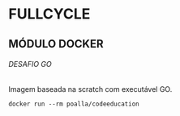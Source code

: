 # FULLCYCLE
## MÓDULO DOCKER
###### DESAFIO GO

Imagem baseada na scratch com executável GO.

```
docker run --rm poalla/codeeducation
```
